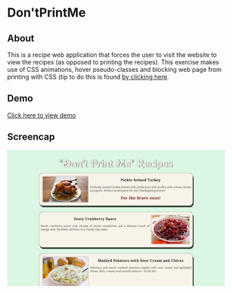# Don'tPrintMe

## About
This is a recipe web application that forces the user to visit the website to view the recipes (as opposed to printing the recipes).  This exercise makes use of CSS animations, hover pseudo-classes and blocking web page from printing with CSS (tip to do this is found [by clicking here](https://www.lifewire.com/block-web-page-printing-3466227).

## Demo
[Click here to view demo](https://natgonzalezrosa.github.io/DontPrintMe/)

## Screencap
![Screenshot](/assets/images/screenshot_v2.png)
